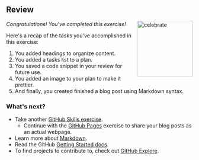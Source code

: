 ## Review

<img src=https://octodex.github.com/images/chellocat.jpg alt=celebrate width=150 align=right>

_Congratulations! You've completed this exercise!_

Here's a recap of the tasks you've accomplished in this exercise:

1. You added headings to organize content.
1. You added a tasks list to a plan.
1. You saved a code snippet in your review for future use.
1. You added an image to your plan to make it prettier.
1. And finally, you created finished a blog post using Markdown syntax.

### What's next?

- Take another [GitHub Skills exercise](https://github.com/skills).
  - Continue with the [GitHub Pages](https://github.com/skills/github-pages) exercise to share your blog posts as an actual webpage.
- Learn more about [Markdown](https://docs.github.com/github/writing-on-github).
- Read the GitHub [Getting Started docs](https://docs.github.com/get-started).
- To find projects to contribute to, check out [GitHub Explore](https://github.com/explore).
